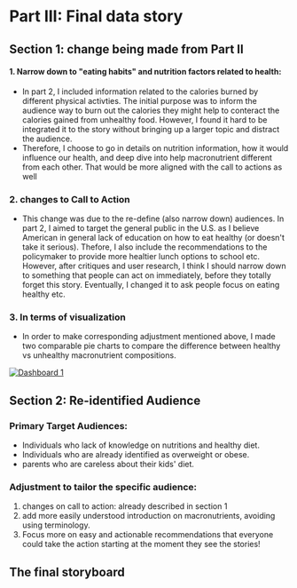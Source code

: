 # Part III: Final data story
## Section 1: change being made from Part II
#### 1. Narrow down to "eating habits" and nutrition factors related to health:
- In part 2, I included information related to the calories burned by different physical activties. The initial purpose was to inform the audience way to burn out the calories they might help to conteract the calories gained from unhealthy food. However, I found it hard to be integrated it to the story without bringing up a larger topic and distract the audience.
- Therefore, I choose to go in details on nutrition information, how it would influence our health, and deep dive into help macronutrient different from each other. That would be more aligned with the call to actions as well
### 2. changes to Call to Action
- This change was due to the re-define (also narrow down) audiences. In part 2, I aimed to target the general public in the U.S. as I believe American in general lack of education on how to eat healthy (or doesn't take it serious). Thefore, I also include the recommendations to the policymaker to provide more healtier lunch options to school etc. However, after critiques and user research, I think I should narrow down to something that people can act on immediately, before they totally forget this story. Eventually, I changed it to ask people focus on eating healthy etc.
### 3. In terms of visualization
- In order to make corresponding adjustment mentioned above, I made two comparable pie charts to compare the difference between healthy vs unhealthy macronutrient compositions. 
<div class='tableauPlaceholder' id='viz1665628071293' style='position: relative'><noscript><a href='#'><img alt='Dashboard 1 ' src='https:&#47;&#47;public.tableau.com&#47;static&#47;images&#47;ca&#47;caloriesdashboard&#47;Dashboard1&#47;1_rss.png' style='border: none' /></a></noscript><object class='tableauViz'  style='display:none;'><param name='host_url' value='https%3A%2F%2Fpublic.tableau.com%2F' /> <param name='embed_code_version' value='3' /> <param name='site_root' value='' /><param name='name' value='caloriesdashboard&#47;Dashboard1' /><param name='tabs' value='no' /><param name='toolbar' value='yes' /><param name='static_image' value='https:&#47;&#47;public.tableau.com&#47;static&#47;images&#47;ca&#47;caloriesdashboard&#47;Dashboard1&#47;1.png' /> <param name='animate_transition' value='yes' /><param name='display_static_image' value='yes' /><param name='display_spinner' value='yes' /><param name='display_overlay' value='yes' /><param name='display_count' value='yes' /><param name='language' value='en-US' /></object></div>                
<script type='text/javascript'>                    
  var divElement = document.getElementById('viz1665628071293');                    
  var vizElement = divElement.getElementsByTagName('object')[0];                    
  if ( divElement.offsetWidth > 800 ) { vizElement.style.width='1000px';vizElement.style.height='827px';} else if ( divElement.offsetWidth > 500 ) 
  { vizElement.style.width='1000px';vizElement.style.height='827px';} 
  else { vizElement.style.width='100%';vizElement.style.height='727px';}                     
  var scriptElement = document.createElement('script');                    
  scriptElement.src = 'https://public.tableau.com/javascripts/api/viz_v1.js';                    
  vizElement.parentNode.insertBefore(scriptElement, vizElement);                
</script>


## Section 2: Re-identified Audience
### Primary Target Audiences:
- Individuals who lack of knowledge on nutritions and healthy diet.
- Individuals who are already identified as overweight or obese.
- parents who are careless about their kids' diet.
### Adjustment to tailor the specific audience:
1. changes on call to action: already described in section 1
2. add more easily understood introduction on macronutrients, avoiding using terminology.
3. Focus more on easy and actionable recommendations that everyone could take the action starting at the moment they see the stories!

## The final storyboard
<script src="https://carnegiemellon.shorthandstories.com/how-healthy-we-are-right-now/embed.js"></script>

